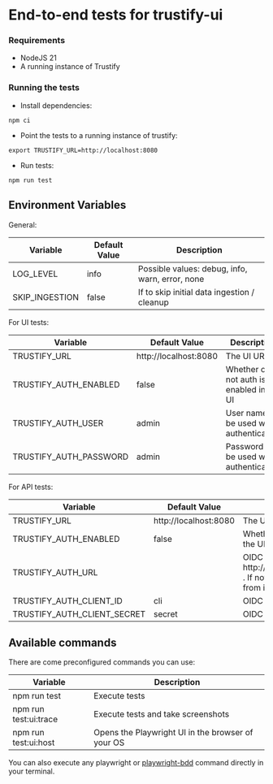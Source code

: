 # End-to-end tests for trustify-ui

### Requirements

- NodeJS 21
- A running instance of Trustify

### Running the tests

- Install dependencies:

```shell
npm ci
```

- Point the tests to a running instance of trustify:

```shell
export TRUSTIFY_URL=http://localhost:8080
```

- Run tests:

```shell
npm run test
```

## Environment Variables

General:

| Variable       | Default Value | Description                                     |
| -------------- | ------------- | ----------------------------------------------- |
| LOG_LEVEL      | info          | Possible values: debug, info, warn, error, none |
| SKIP_INGESTION | false         | If to skip initial data ingestion / cleanup     |

For UI tests:

| Variable               | Default Value         | Description                              |
| ---------------------- | --------------------- | ---------------------------------------- |
| TRUSTIFY_URL           | http://localhost:8080 | The UI URL                               |
| TRUSTIFY_AUTH_ENABLED  | false                 | Whether or not auth is enabled in the UI |
| TRUSTIFY_AUTH_USER     | admin                 | User name to be used when authenticating |
| TRUSTIFY_AUTH_PASSWORD | admin                 | Password to be used when authenticating  |

For API tests:

| Variable                    | Default Value         | Description                                                                                                    |
| --------------------------- | --------------------- | -------------------------------------------------------------------------------------------------------------- |
| TRUSTIFY_URL                | http://localhost:8080 | The UI URL                                                                                                     |
| TRUSTIFY_AUTH_ENABLED       | false                 | Whether or not auth is enabled in the UI                                                                       |
| TRUSTIFY_AUTH_URL           |                       | OIDC Base URL E.g. http://localhost:9090/realms/trustd . If not set we will try to discover it from index.html |
| TRUSTIFY_AUTH_CLIENT_ID     | cli                   | OIDC Client ID                                                                                                 |
| TRUSTIFY_AUTH_CLIENT_SECRET | secret                | OIDC Client Secret                                                                                             |

## Available commands

There are come preconfigured commands you can use:

| Variable              | Description                                       |
| --------------------- | ------------------------------------------------- |
| npm run test          | Execute tests                                     |
| npm run test:ui:trace | Execute tests and take screenshots                |
| npm run test:ui:host  | Opens the Playwright UI in the browser of your OS |

You can also execute any playwright or [playwright-bdd](https://vitalets.github.io/playwright-bdd) command directly in your terminal.
